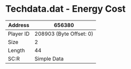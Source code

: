 #  Techdata.dat - Energy Cost
Address   | 656380
----------|-------------
Player ID | 208903 (Byte Offset: 0)
Size 	  | 2
Length 	  | 44
SC:R      | Simple Data


